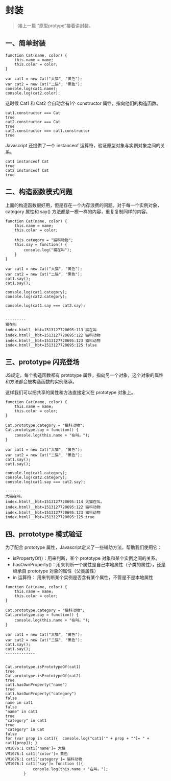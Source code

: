 # 封装

> 接上一篇 “原型protype”接着讲封装。

## 一、简单封装

```
function Cat(name, color) {
    this.name = name;
    this.color = color;
}

var cat1 = new Cat("大猫", "黄色");
var cat2 = new Cat("二猫", "黑色");
console.log(cat1.name);
console.log(cat2.color);
```

这时候 Cat1 和 Cat2 会自动含有1个 constructor 属性，指向他们的构造函数。

```
cat1.constructor === Cat
true
cat2.constructor === Cat
true
cat2.constructor === cat1.constructor
true
```

Javascript 还提供了一个 instanceof 运算符，验证原型对象与实例对象之间的关系。

```
cat1 instanceof Cat
true
cat2 instanceof Cat
true
```

## 二、构造函数模式问题

上面的构造函数很好用，但是存在一个内存浪费的问题。对于每一个实例对象，category 属性和 say\(\) 方法都是一模一样的内容，重复复制同样的内容。

```
function Cat(name, color) {
    this.name = name;
    this.color = color;

    this.category = "猫科动物";
    this.say = function() {
        console.log("猫在叫");
    }
}

var cat1 = new Cat("大猫", "黄色");
var cat2 = new Cat("二猫", "黑色");
cat1.say();
cat1.say();

console.log(cat1.category);
console.log(cat2.category);

console.log(cat1.say === cat2.say);


---------
猫在叫
index.html?__hbt=1513127720695:113 猫在叫
index.html?__hbt=1513127720695:122 猫科动物
index.html?__hbt=1513127720695:123 猫科动物
index.html?__hbt=1513127720695:125 false
```

## 三、prototype 闪亮登场

JS规定，每个构造函数都有 prototype 属性，指向另一个对象，这个对象的属性和方法都会被构造函数的实例继承。

这样我们可以把共享的属性和方法直接定义在 prototype 对象上。

```
function Cat(name, color) {
    this.name = name;
    this.color = color;
}

Cat.prototype.category = "猫科动物";
Cat.prototype.say = function() {
    console.log(this.name + "在叫。");
}

var cat1 = new Cat("大猫", "黄色");
var cat2 = new Cat("二猫", "黑色");
cat1.say();
cat1.say();

console.log(cat1.category);
console.log(cat2.category);
console.log(cat1.say === cat2.say);

-------
大猫在叫。
index.html?__hbt=1513127720695:114 大猫在叫。
index.html?__hbt=1513127720695:122 猫科动物
index.html?__hbt=1513127720695:123 猫科动物
index.html?__hbt=1513127720695:125 true
```

## 四、prrototype 模式验证

为了配合 prototype 属性，Javascript定义了一些辅助方法，帮助我们使用它：

* isPropertyOf\(\)：用来判断，某个 prototype 对象和某个实例之间的关系。
* hasOwnProperty\(\)：用来判断一个属性是自己本地属性（子类的属性），还是继承自 prototype 对象的属性（父类属性）
* in 运算符： 用来判断某个实例是否含有某个属性，不管是不是本地属性

```
function Cat(name, color) {
    this.name = name;
    this.color = color;
}

Cat.prototype.category = "猫科动物";
Cat.prototype.say = function() {
    console.log(this.name + "在叫。");
}

var cat1 = new Cat("大猫", "黄色");
var cat2 = new Cat("二猫", "黑色");
cat1.say();
cat1.say();
-------------


Cat.prototype.isPrototypeOf(cat1)
true
Cat.prototype.isPrototypeOf(cat2)
true
cat1.hasOwnProperty("name")
true
cat1.hasOwnProperty("category")
false
name in cat1
false
"name" in cat1
true
"category" in cat1
true
"category" in Cat
false
for (var prop in cat1){  console.log("cat1['" + prop + "']= " + cat1[prop]); }
VM1076:1 cat1['name']= 大猫
VM1076:1 cat1['color']= 黄色
VM1076:1 cat1['category']= 猫科动物
VM1076:1 cat1['say']= function (){
			console.log(this.name + "在叫。");
		}
```























